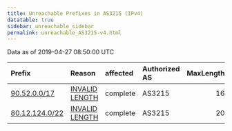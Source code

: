 ```yaml
---
title: Unreachable Prefixes in AS3215 (IPv4)
datatable: true
sidebar: unreachable_sidebar
permalink: unreachable_AS3215-v4.html
---
```


Data as of 2019-04-27 08:50:00 UTC


<div class="datatable-begin"></div>

| Prefix                                                 | Reason                                                                                                  | affected   | Authorized AS   |   MaxLength | Anchor                                         |   unreachable /24s |
|:-------------------------------------------------------|:--------------------------------------------------------------------------------------------------------|:-----------|:----------------|------------:|:-----------------------------------------------|-------------------:|
| [90.52.0.0/17](https://stat.ripe.net/90.52.0.0/17)     | [INVALID LENGTH](https://rpki-validator.ripe.net/announcement-preview?asn=AS3215&prefix=90.52.0.0/17)   | complete   | AS3215          |          16 | [RIPE](unreachable_RIPE_NCC_RPKI_Root-v4.html) |                128 |
| [80.12.124.0/22](https://stat.ripe.net/80.12.124.0/22) | [INVALID LENGTH](https://rpki-validator.ripe.net/announcement-preview?asn=AS3215&prefix=80.12.124.0/22) | complete   | AS3215          |          20 | [RIPE](unreachable_RIPE_NCC_RPKI_Root-v4.html) |                  4 |

<div class="datatable-end"></div>